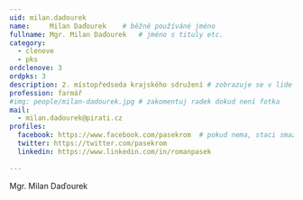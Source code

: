 ```yaml
---
uid: milan.dadourek
name:     Milan Daďourek  	# běžně používáné jméno
fullname: Mgr. Milan Daďourek  	# jméno s tituly etc.
category:
  - clenove
  - pks
ordclenove: 3
ordpks: 3
description: 2. místopředseda krajského sdružení # zobrazuje se v lide
profession: farmář
#img: people/milan-dadourek.jpg # zakomentuj radek dokud není fotka
mail:
  - milan.dadourek@pirati.cz
profiles:
  facebook: https://www.facebook.com/pasekrom  # pokud nema, staci smazat tuto radku
  twitter: https://twitter.com/pasekrom
  linkedin: https://www.linkedin.com/in/romanpasek
  
---
```


Mgr. Milan Daďourek
